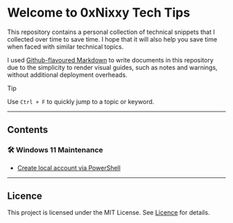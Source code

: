 # Welcome to 0xNixxy Tech Tips

This repository contains a personal collection of technical snippets that I
collected over time to save time. I hope that it will also help you save time
when faced with similar technical topics.

I used [Github-flavoured Markdown](https://docs.github.com/en/get-started/writing-on-github)
to write documents in this repository due to the simplicity to render visual
guides, such as notes and warnings, without additional deployment overheads.

> [!TIP]
> Use `Ctrl + F` to quickly jump to a topic or keyword.

---

## Contents

### 🛠️ Windows 11 Maintenance

- [Create local account via PowerShell](windows/local-windows-admin.md)

---

## Licence

This project is licensed under the MIT License. See [Licence](LICENSE.txt) for
details.
